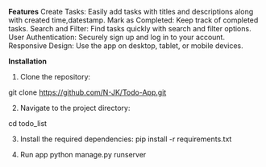 **Features**
Create Tasks: Easily add tasks with titles and descriptions along with created time,datestamp.
Mark as Completed: Keep track of completed tasks.
Search and Filter: Find tasks quickly with search and filter options.
User Authentication: Securely sign up and log in to your account.
Responsive Design: Use the app on desktop, tablet, or mobile devices.

**Installation**
1) Clone the repository:

git clone https://github.com/N-JK/Todo-App.git

2) Navigate to the project directory:

 cd todo_list

3) Install the required dependencies:
pip install -r requirements.txt

4) Run app
python manage.py runserver
